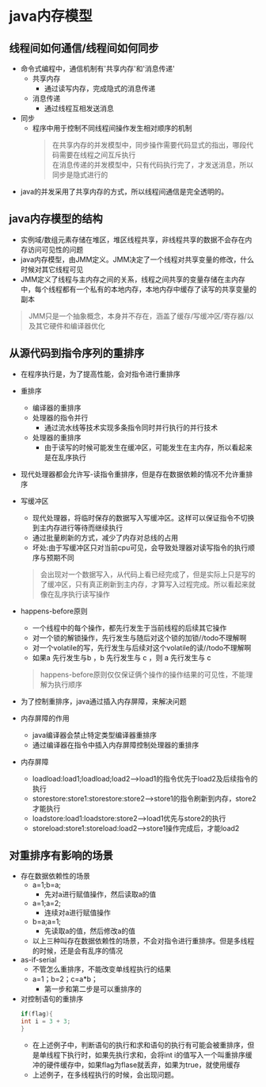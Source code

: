 # java内存模型
## 线程间如何通信/线程间如何同步
* 命令式编程中，通信机制有'共享内存'和'消息传递'
    * 共享内存
        * 通过读写内存，完成隐式的消息传递
    * 消息传递
        * 通过线程互相发送消息
* 同步
    * 程序中用于控制不同线程间操作发生相对顺序的机制
        > 在共享内存的并发模型中，同步操作需要代码显式的指出，哪段代码需要在线程之间互斥执行  
    在消息传递的并发模型中，只有代码执行完了，才发送消息，所以同步是隐式进行的  
* java的并发采用了共享内存的方式，所以线程间通信是完全透明的。

## java内存模型的结构
* 实例域/数组元素存储在堆区，堆区线程共享，非线程共享的数据不会存在内存访问可见性的问题
* java内存模型，由JMM定义。JMM决定了一个线程对共享变量的修改，什么时候对其它线程可见
* JMM定义了线程与主内存之间的关系，线程之间共享的变量存储在主内存中，每个线程都有一个私有的本地内存，本地内存中缓存了读写的共享变量的副本
> JMM只是一个抽象概念，本身并不存在，涵盖了缓存/写缓冲区/寄存器/以及其它硬件和编译器优化

## 从源代码到指令序列的重排序
* 在程序执行是，为了提高性能，会对指令进行重排序
* 重排序
    * 编译器的重排序
    * 处理器的指令并行
        * 通过流水线等技术实现多条指令同时并行执行的并行技术
    * 处理器的重排序
        * 由于读写的时候可能发生在缓冲区，可能发生在主内存，所以看起来是在乱序执行
* 现代处理器都会允许写-读指令重排序，但是存在数据依赖的情况不允许重排序

* 写缓冲区
    * 现代处理器，将临时保存的数据写入写缓冲区。这样可以保证指令不切换到主内存进行等待而继续执行
    * 通过批量刷新的方式，减少了内存对总线的占用
    * 坏处:由于写缓冲区只对当前cpu可见，会导致处理器对读写指令的执行顺序与预期不同
    > 会出现对一个数据写入，从代码上看已经完成了，但是实际上只是写的了缓冲区，只有真正刷新到主内存，才算写入过程完成。所以看起来就像在乱序执行读写操作
    
* happens-before原则
    * 一个线程中的每个操作，都先行发生于当前线程的后续其它操作
    * 对一个锁的解锁操作，先行发生与随后对这个锁的加锁//todo不理解啊
    * 对一个volatile的写，先行发生与后续对这个volatile的读//todo不理解啊
    * 如果a 先行发生与b ，b 先行发生与 c ，则 a 先行发生与 c
    > happens-before原则仅仅保证俩个操作的操作结果的可见性，不能理解为执行顺序

* 为了控制重排序，java通过插入内存屏障，来解决问题
* 内存屏障的作用
    * java编译器会禁止特定类型编译器重排序
    * 通过编译器在指令中插入内存屏障控制处理器的重排序
* 内存屏障
    * loadload:load1;loadload;load2-->load1的指令优先于load2及后续指令的执行
    * storestore:store1:storestore:store2-->store1的指令刷新到内存，store2才能执行
    * loadstore:load1:loadstore:store2-->load1优先与store2的执行
    * storeload:store1:storeload:load2-->store1操作完成后，才能load2
    
## 对重排序有影响的场景
* 存在数据依赖性的场景
    * a=1;b=a;
        * 先对a进行赋值操作，然后读取a的值
    * a=1;a=2;
        * 连续对a进行赋值操作
    * b=a;a=1;
        * 先读取a的值，然后修改a的值
    * 以上三种叫存在数据依赖性的场景，不会对指令进行重排序。但是多线程的时候，还是会有乱序的情况
* as-if-serial
    * 不管怎么重排序，不能改变单线程执行的结果
    * a=1；b=2；c=a*b；
        * 第一步和第二步是可以重排序的
* 对控制语句的重排序
    ```java
    if(flag){
    int i = 3 + 3;
  }
  ```
    * 在上述例子中，判断语句的执行和求和语句的执行有可能会被重排序，但是单线程下执行时，如果先执行求和，会将int i的值写入一个叫重排序缓冲的硬件缓存中，如果flag为flase就丢弃，如果为true，就使用缓存
    * 上述例子，在多线程执行的时候，会出现问题。